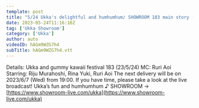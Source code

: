 ```yaml
---
template: post
title: "5/24 Ukka's delightful and humhumhum♪ SHOWROOM 183 main story (23/5/24)"
date: 2023-05-24T11:16:16Z
tag: ['Ukka Showroom']
category: ['Ukka']
author: auto 
videoID: hAGm9WZG7h4
subTitle: hAGm9WZG7h4.vtt
---
```

Details: Ukka and gummy kawaii festival
183 (23/5/24) MC: Ruri Aoi
Starring: Riju Murahoshi, Rina Yuki, Ruri Aoi
The next delivery will be on 2023/6/7 (Wed) from 19:00. If you have time, please take a look at the live broadcast!
Ukka’s fun and humhumhum ♪ SHOWROOM → [https://www.showroom-live.com/ukka](https://www.showroom-live.com/ukka)